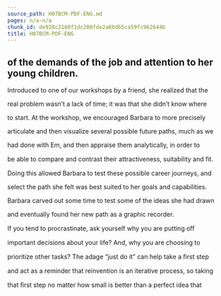 ```yaml
---
source_path: H07BCM-PDF-ENG.md
pages: n/a-n/a
chunk_id: de920c2160f1dc200fde2a60db5ca59fc962644b
title: H07BCM-PDF-ENG
---
```

## of the demands of the job and attention to her young children.

Introduced to one of our workshops by a friend, she realized that the

real problem wasn’t a lack of time; it was that she didn’t know where

to start. At the workshop, we encouraged Barbara to more precisely

articulate and then visualize several possible future paths, much as we

had done with Em, and then appraise them analytically, in order to

be able to compare and contrast their attractiveness, suitability and ﬁt.

Doing this allowed Barbara to test these possible career journeys, and

select the path she felt was best suited to her goals and capabilities.

Barbara carved out some time to test some of the ideas she had drawn

and eventually found her new path as a graphic recorder.

If you tend to procrastinate, ask yourself why you are putting oﬀ

important decisions about your life? And, why you are choosing to

prioritize other tasks? The adage “just do it” can help take a ﬁrst step

and act as a reminder that reinvention is an iterative process, so taking

that ﬁrst step no matter how small is better than a perfect idea that
